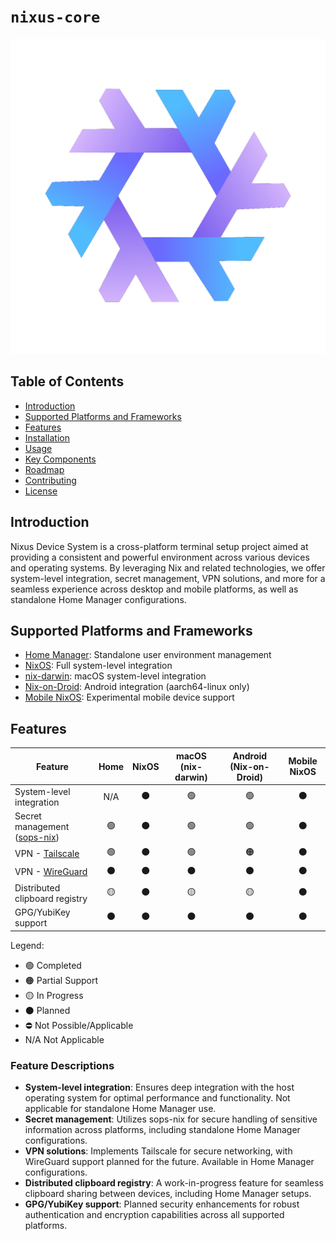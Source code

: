 # `nixus-core`

![nix](./nix-flake-logo.png "Nixus")

## Table of Contents

- [Introduction](#introduction)
- [Supported Platforms and Frameworks](#supported-platforms-and-frameworks)
- [Features](#features)
- [Installation](#installation)
- [Usage](#usage)
- [Key Components](#key-components)
- [Roadmap](#roadmap)
- [Contributing](#contributing)
- [License](#license)

## Introduction

Nixus Device System is a cross-platform terminal setup project aimed at
providing a consistent and powerful environment across various devices and
operating systems. By leveraging Nix and related technologies, we offer
system-level integration, secret management, VPN solutions, and more for a
seamless experience across desktop and mobile platforms, as well as standalone
Home Manager configurations.

## Supported Platforms and Frameworks

- [Home Manager](https://github.com/nix-community/home-manager): Standalone user
  environment management
- [NixOS](https://nixos.org/): Full system-level integration
- [nix-darwin](https://github.com/LnL7/nix-darwin): macOS system-level
  integration
- [Nix-on-Droid](https://github.com/nix-community/nix-on-droid): Android
  integration (aarch64-linux only)
- [Mobile NixOS](https://github.com/mobile-nixos/mobile-nixos): Experimental
  mobile device support

## Features

| Feature                                                           | Home | NixOS | macOS (nix-darwin) | Android (Nix-on-Droid) | Mobile NixOS |
| ----------------------------------------------------------------- | :--: | :---: | :----------------: | :--------------------: | :----------: |
| System-level integration                                          | N/A  |  ⚫   |         🟢         |           🟢           |      ⚫      |
| Secret management ([sops-nix](https://github.com/Mic92/sops-nix)) |  🟢  |  ⚫   |         🟢         |           🟢           |      ⚫      |
| VPN - [Tailscale](https://tailscale.com/)                         |  🟢  |  ⚫   |         🟢         |           🟠           |      ⚫      |
| VPN - [WireGuard](https://www.wireguard.com/)                     |  ⚫  |  ⚫   |         ⚫         |           ⚫           |      ⚫      |
| Distributed clipboard registry                                    |  🟡  |  ⚫   |         🟡         |           🟡           |      ⚫      |
| GPG/YubiKey support                                               |  ⚫  |  ⚫   |         ⚫         |           ⚫           |      ⚫      |

Legend:

- 🟢 Completed
- 🟠 Partial Support
- 🟡 In Progress
- ⚫ Planned
- ⛔ Not Possible/Applicable
- N/A Not Applicable

### Feature Descriptions

- **System-level integration**: Ensures deep integration with the host operating
  system for optimal performance and functionality. Not applicable for
  standalone Home Manager use.
- **Secret management**: Utilizes sops-nix for secure handling of sensitive
  information across platforms, including standalone Home Manager
  configurations.
- **VPN solutions**: Implements Tailscale for secure networking, with WireGuard
  support planned for the future. Available in Home Manager configurations.
- **Distributed clipboard registry**: A work-in-progress feature for seamless
  clipboard sharing between devices, including Home Manager setups.
- **GPG/YubiKey support**: Planned security enhancements for robust
  authentication and encryption capabilities across all supported platforms.


